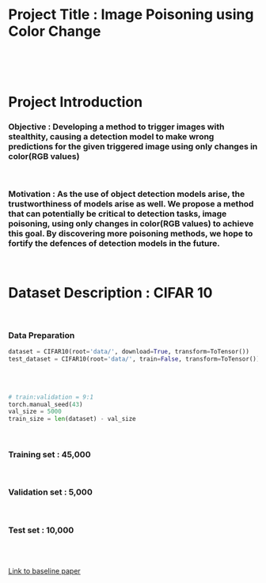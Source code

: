 # Project Title : Image Poisoning using Color Change 
 <br>
 <br>
 <br>
 
# Project Introduction

### Objective : Developing a method to trigger images with stealthity, causing a detection model to make wrong predictions for the given triggered image using only changes in color(RGB values)
 <br>
 
### Motivation : As the use of object detection models arise, the trustworthiness of models arise as well. We propose a method that can potentially be critical to detection tasks, image poisoning, using only changes in color(RGB values) to achieve this goal. By discovering more poisoning methods, we hope to fortify the defences of detection models in the future.
 <br>
 
# Dataset Description : CIFAR 10 
<br>

### Data Preparation
 
```python
dataset = CIFAR10(root='data/', download=True, transform=ToTensor())
test_dataset = CIFAR10(root='data/', train=False, transform=ToTensor())
```
 <br>
 <br>
 
```python
# train:validation = 9:1
torch.manual_seed(43)
val_size = 5000
train_size = len(dataset) - val_size
```
 <br>
 
### Training set : 45,000
 <br>
 
### Validation set : 5,000
 <br>
 
### Test set : 10,000
 <br>
 <br>
 
[Link to baseline paper](https://openaccess.thecvf.com/content/CVPR2023/papers/Jiang_Color_Backdoor_A_Robust_Poisoning_Attack_in_Color_Space_CVPR_2023_paper.pdf)
